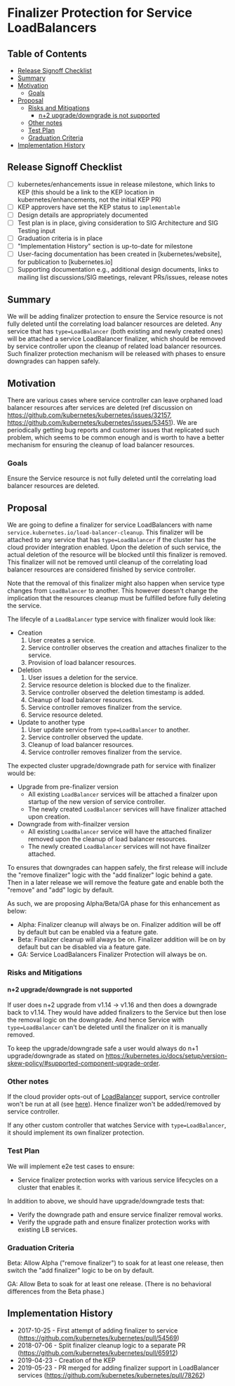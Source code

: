 # Finalizer Protection for Service LoadBalancers

## Table of Contents

<!-- toc -->
- [Release Signoff Checklist](#release-signoff-checklist)
- [Summary](#summary)
- [Motivation](#motivation)
  - [Goals](#goals)
- [Proposal](#proposal)
  - [Risks and Mitigations](#risks-and-mitigations)
    - [n+2 upgrade/downgrade is not supported](#n2-upgradedowngrade-is-not-supported)
  - [Other notes](#other-notes)
  - [Test Plan](#test-plan)
  - [Graduation Criteria](#graduation-criteria)
- [Implementation History](#implementation-history)
<!-- /toc -->

## Release Signoff Checklist

- [ ] kubernetes/enhancements issue in release milestone, which links to KEP (this should be a link to the KEP location in kubernetes/enhancements, not the initial KEP PR)
- [ ] KEP approvers have set the KEP status to `implementable`
- [ ] Design details are appropriately documented
- [ ] Test plan is in place, giving consideration to SIG Architecture and SIG Testing input
- [ ] Graduation criteria is in place
- [ ] "Implementation History" section is up-to-date for milestone
- [ ] User-facing documentation has been created in [kubernetes/website], for publication to [kubernetes.io]
- [ ] Supporting documentation e.g., additional design documents, links to mailing list discussions/SIG meetings, relevant PRs/issues, release notes

## Summary

We will be adding finalizer protection to ensure the Service resource is not
fully deleted until the correlating load balancer resources are deleted. Any
service that has `type=LoadBalancer` (both existing and newly created ones)
will be attached a service LoadBalancer finalizer, which should be removed by
service controller upon the cleanup of related load balancer resources. Such
finalizer protection mechanism will be released with phases to ensure downgrades
can happen safely.

## Motivation

There are various cases where service controller can leave orphaned load
balancer resources after services are deleted (ref discussion on
https://github.com/kubernetes/kubernetes/issues/32157,
https://github.com/kubernetes/kubernetes/issues/53451). We are periodically
getting bug reports and customer issues that replicated such problem, which
seems to be common enough and is worth to have a better mechanism for ensuring
the cleanup of load balancer resources.

### Goals

Ensure the Service resource is not fully deleted until the correlating load
balancer resources are deleted.

## Proposal

We are going to define a finalizer for service LoadBalancers with name
`service.kubernetes.io/load-balancer-cleanup`. This finalizer will be attached
to any service that has `type=LoadBalancer` if the cluster has the cloud
provider integration enabled. Upon the deletion of such service, the actual
deletion of the resource will be blocked until this finalizer is removed.
This finalizer will not be removed until cleanup of the correlating load
balancer resources are considered finished by service controller.

Note that the removal of this finalizer might also happen when service type
changes from `LoadBalancer` to another. This however doesn't change the
implication that the resources cleanup must be fulfilled before fully deleting
the service.

The lifecyle of a `LoadBalancer` type service with finalizer would look like:
- Creation
  1. User creates a service.
  2. Service controller observes the creation and attaches finalizer to the service.
  3. Provision of load balancer resources.
- Deletion
  1. User issues a deletion for the service.
  2. Service resource deletion is blocked due to the finalizer.
  3. Service controller observed the deletion timestamp is added.
  4. Cleanup of load balancer resources.
  5. Service controller removes finalizer from the service.
  6. Service resource deleted.
- Update to another type
  1. User update service from `type=LoadBalancer` to another.
  2. Service controller observed the update.
  3. Cleanup of load balancer resources.
  4. Service controller removes finalizer from the service.

The expected cluster upgrade/downgrade path for service with finalizer would be:
- Upgrade from pre-finalizer version
  - All existing `LoadBalancer` services will be attached a finalzer upon startup
  of the new version of service controller.
  - The newly created `LoadBalancer` services will have finalizer attached upon
  creation.
- Downgrade from with-finailzer version
  - All existing `LoadBalancer` service will have the attached finalizer removed
  upon the cleanup of load balancer resources.
  - The newly created `LoadBalancer` services will not have finailzer attached.

To ensures that downgrades can happen safely, the first release will include the
"remove finalizer" logic with the "add finalizer" logic behind a gate. Then in a
later release we will remove the feature gate and enable both the "remove" and
"add" logic by default.

As such, we are proposing Alpha/Beta/GA phase for this enhancement as below:
- Alpha: Finalizer cleanup will always be on. Finalizer addition will be off by
default but can be enabled via a feature gate.
- Beta: Finalizer cleanup will always be on. Finalizer addition will be on by
default but can be disabled via a feature gate.
- GA: Service LoadBalancers Finalizer Protection will always be on.

### Risks and Mitigations

#### n+2 upgrade/downgrade is not supported

If user does n+2 upgrade from v1.14 -> v1.16 and then does a downgrade back to v1.14.
They would have added finalizers to the Service but then lose the removal logic on
the downgrade. And hence Service with `type=LoadBalancer` can't be deleted until the
finalizer on it is manually removed.

To keep the upgrade/downgrade safe a user would always do n+1 upgrade/downgrade as
stated on https://kubernetes.io/docs/setup/version-skew-policy/#supported-component-upgrade-order.

### Other notes

If the cloud provider opts-out of [LoadBalancer](https://github.com/kubernetes/cloud-provider/blob/402566916174f020983cb0bd467daeae6206ae02/cloud.go#L48-L49)
support, service controller won't be run at all (see [here](https://github.com/kubernetes/kubernetes/blob/3e52ea8081abc13398de6283c31056cd6aecf6b4/pkg/controller/service/service_controller.go#L229-L232)).
Hence finalizer won't be added/removed by service controller.

If any other custom controller that watches Service with `type=LoadBalancer`, it
should implement its own finalizer protection.

### Test Plan

We will implement e2e test cases to ensure:
- Service finalizer protection works with various service lifecycles on a cluster
that enables it.

In addition to above, we should have upgrade/downgrade tests that:
- Verify the downgrade path and ensure service finalizer removal works.
- Verify the upgrade path and ensure finalizer protection works with existing LB
services. 

### Graduation Criteria

Beta: Allow Alpha ("remove finalizer") to soak for at least one release, then
switch the "add finalizer" logic to be on by default.

GA: Allow Beta to soak for at least one release. (There is no behavioral
differences from the Beta phase.)

## Implementation History

- 2017-10-25 - First attempt of adding finalizer to service
(https://github.com/kubernetes/kubernetes/pull/54569)
- 2018-07-06 - Split finalizer cleanup logic to a separate PR
(https://github.com/kubernetes/kubernetes/pull/65912)
- 2019-04-23 - Creation of the KEP
- 2019-05-23 - PR merged for adding finalizer support in LoadBalancer services (https://github.com/kubernetes/kubernetes/pull/78262)
